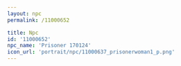 ```yaml
---
layout: npc
permalink: /11000652

title: Npc
id: '11000652'
npc_name: 'Prisoner 170124'
icon_url: 'portrait/npc/11000637_prisonerwoman1_p.png'
---
```

